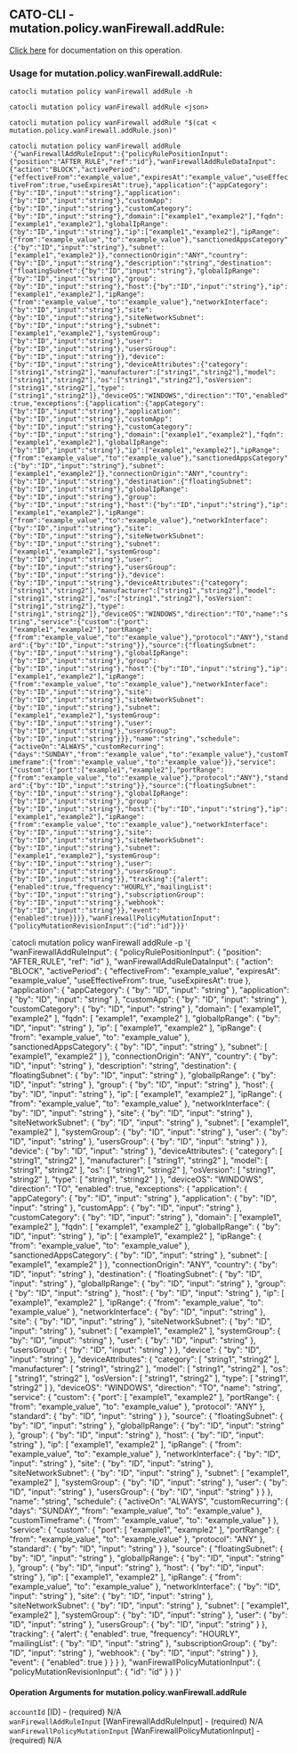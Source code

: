 
## CATO-CLI - mutation.policy.wanFirewall.addRule:
[Click here](https://api.catonetworks.com/documentation/#mutation-mutation.policy.wanFirewall.addRule) for documentation on this operation.

### Usage for mutation.policy.wanFirewall.addRule:

`catocli mutation policy wanFirewall addRule -h`

`catocli mutation policy wanFirewall addRule <json>`

`catocli mutation policy wanFirewall addRule "$(cat < mutation.policy.wanFirewall.addRule.json)"`

`catocli mutation policy wanFirewall addRule '{"wanFirewallAddRuleInput":{"policyRulePositionInput":{"position":"AFTER_RULE","ref":"id"},"wanFirewallAddRuleDataInput":{"action":"BLOCK","activePeriod":{"effectiveFrom":"example_value","expiresAt":"example_value","useEffectiveFrom":true,"useExpiresAt":true},"application":{"appCategory":{"by":"ID","input":"string"},"application":{"by":"ID","input":"string"},"customApp":{"by":"ID","input":"string"},"customCategory":{"by":"ID","input":"string"},"domain":["example1","example2"],"fqdn":["example1","example2"],"globalIpRange":{"by":"ID","input":"string"},"ip":["example1","example2"],"ipRange":{"from":"example_value","to":"example_value"},"sanctionedAppsCategory":{"by":"ID","input":"string"},"subnet":["example1","example2"]},"connectionOrigin":"ANY","country":{"by":"ID","input":"string"},"description":"string","destination":{"floatingSubnet":{"by":"ID","input":"string"},"globalIpRange":{"by":"ID","input":"string"},"group":{"by":"ID","input":"string"},"host":{"by":"ID","input":"string"},"ip":["example1","example2"],"ipRange":{"from":"example_value","to":"example_value"},"networkInterface":{"by":"ID","input":"string"},"site":{"by":"ID","input":"string"},"siteNetworkSubnet":{"by":"ID","input":"string"},"subnet":["example1","example2"],"systemGroup":{"by":"ID","input":"string"},"user":{"by":"ID","input":"string"},"usersGroup":{"by":"ID","input":"string"}},"device":{"by":"ID","input":"string"},"deviceAttributes":{"category":["string1","string2"],"manufacturer":["string1","string2"],"model":["string1","string2"],"os":["string1","string2"],"osVersion":["string1","string2"],"type":["string1","string2"]},"deviceOS":"WINDOWS","direction":"TO","enabled":true,"exceptions":{"application":{"appCategory":{"by":"ID","input":"string"},"application":{"by":"ID","input":"string"},"customApp":{"by":"ID","input":"string"},"customCategory":{"by":"ID","input":"string"},"domain":["example1","example2"],"fqdn":["example1","example2"],"globalIpRange":{"by":"ID","input":"string"},"ip":["example1","example2"],"ipRange":{"from":"example_value","to":"example_value"},"sanctionedAppsCategory":{"by":"ID","input":"string"},"subnet":["example1","example2"]},"connectionOrigin":"ANY","country":{"by":"ID","input":"string"},"destination":{"floatingSubnet":{"by":"ID","input":"string"},"globalIpRange":{"by":"ID","input":"string"},"group":{"by":"ID","input":"string"},"host":{"by":"ID","input":"string"},"ip":["example1","example2"],"ipRange":{"from":"example_value","to":"example_value"},"networkInterface":{"by":"ID","input":"string"},"site":{"by":"ID","input":"string"},"siteNetworkSubnet":{"by":"ID","input":"string"},"subnet":["example1","example2"],"systemGroup":{"by":"ID","input":"string"},"user":{"by":"ID","input":"string"},"usersGroup":{"by":"ID","input":"string"}},"device":{"by":"ID","input":"string"},"deviceAttributes":{"category":["string1","string2"],"manufacturer":["string1","string2"],"model":["string1","string2"],"os":["string1","string2"],"osVersion":["string1","string2"],"type":["string1","string2"]},"deviceOS":"WINDOWS","direction":"TO","name":"string","service":{"custom":{"port":["example1","example2"],"portRange":{"from":"example_value","to":"example_value"},"protocol":"ANY"},"standard":{"by":"ID","input":"string"}},"source":{"floatingSubnet":{"by":"ID","input":"string"},"globalIpRange":{"by":"ID","input":"string"},"group":{"by":"ID","input":"string"},"host":{"by":"ID","input":"string"},"ip":["example1","example2"],"ipRange":{"from":"example_value","to":"example_value"},"networkInterface":{"by":"ID","input":"string"},"site":{"by":"ID","input":"string"},"siteNetworkSubnet":{"by":"ID","input":"string"},"subnet":["example1","example2"],"systemGroup":{"by":"ID","input":"string"},"user":{"by":"ID","input":"string"},"usersGroup":{"by":"ID","input":"string"}}},"name":"string","schedule":{"activeOn":"ALWAYS","customRecurring":{"days":"SUNDAY","from":"example_value","to":"example_value"},"customTimeframe":{"from":"example_value","to":"example_value"}},"service":{"custom":{"port":["example1","example2"],"portRange":{"from":"example_value","to":"example_value"},"protocol":"ANY"},"standard":{"by":"ID","input":"string"}},"source":{"floatingSubnet":{"by":"ID","input":"string"},"globalIpRange":{"by":"ID","input":"string"},"group":{"by":"ID","input":"string"},"host":{"by":"ID","input":"string"},"ip":["example1","example2"],"ipRange":{"from":"example_value","to":"example_value"},"networkInterface":{"by":"ID","input":"string"},"site":{"by":"ID","input":"string"},"siteNetworkSubnet":{"by":"ID","input":"string"},"subnet":["example1","example2"],"systemGroup":{"by":"ID","input":"string"},"user":{"by":"ID","input":"string"},"usersGroup":{"by":"ID","input":"string"}},"tracking":{"alert":{"enabled":true,"frequency":"HOURLY","mailingList":{"by":"ID","input":"string"},"subscriptionGroup":{"by":"ID","input":"string"},"webhook":{"by":"ID","input":"string"}},"event":{"enabled":true}}}},"wanFirewallPolicyMutationInput":{"policyMutationRevisionInput":{"id":"id"}}}'`

`catocli mutation policy wanFirewall addRule -p '{
    "wanFirewallAddRuleInput": {
        "policyRulePositionInput": {
            "position": "AFTER_RULE",
            "ref": "id"
        },
        "wanFirewallAddRuleDataInput": {
            "action": "BLOCK",
            "activePeriod": {
                "effectiveFrom": "example_value",
                "expiresAt": "example_value",
                "useEffectiveFrom": true,
                "useExpiresAt": true
            },
            "application": {
                "appCategory": {
                    "by": "ID",
                    "input": "string"
                },
                "application": {
                    "by": "ID",
                    "input": "string"
                },
                "customApp": {
                    "by": "ID",
                    "input": "string"
                },
                "customCategory": {
                    "by": "ID",
                    "input": "string"
                },
                "domain": [
                    "example1",
                    "example2"
                ],
                "fqdn": [
                    "example1",
                    "example2"
                ],
                "globalIpRange": {
                    "by": "ID",
                    "input": "string"
                },
                "ip": [
                    "example1",
                    "example2"
                ],
                "ipRange": {
                    "from": "example_value",
                    "to": "example_value"
                },
                "sanctionedAppsCategory": {
                    "by": "ID",
                    "input": "string"
                },
                "subnet": [
                    "example1",
                    "example2"
                ]
            },
            "connectionOrigin": "ANY",
            "country": {
                "by": "ID",
                "input": "string"
            },
            "description": "string",
            "destination": {
                "floatingSubnet": {
                    "by": "ID",
                    "input": "string"
                },
                "globalIpRange": {
                    "by": "ID",
                    "input": "string"
                },
                "group": {
                    "by": "ID",
                    "input": "string"
                },
                "host": {
                    "by": "ID",
                    "input": "string"
                },
                "ip": [
                    "example1",
                    "example2"
                ],
                "ipRange": {
                    "from": "example_value",
                    "to": "example_value"
                },
                "networkInterface": {
                    "by": "ID",
                    "input": "string"
                },
                "site": {
                    "by": "ID",
                    "input": "string"
                },
                "siteNetworkSubnet": {
                    "by": "ID",
                    "input": "string"
                },
                "subnet": [
                    "example1",
                    "example2"
                ],
                "systemGroup": {
                    "by": "ID",
                    "input": "string"
                },
                "user": {
                    "by": "ID",
                    "input": "string"
                },
                "usersGroup": {
                    "by": "ID",
                    "input": "string"
                }
            },
            "device": {
                "by": "ID",
                "input": "string"
            },
            "deviceAttributes": {
                "category": [
                    "string1",
                    "string2"
                ],
                "manufacturer": [
                    "string1",
                    "string2"
                ],
                "model": [
                    "string1",
                    "string2"
                ],
                "os": [
                    "string1",
                    "string2"
                ],
                "osVersion": [
                    "string1",
                    "string2"
                ],
                "type": [
                    "string1",
                    "string2"
                ]
            },
            "deviceOS": "WINDOWS",
            "direction": "TO",
            "enabled": true,
            "exceptions": {
                "application": {
                    "appCategory": {
                        "by": "ID",
                        "input": "string"
                    },
                    "application": {
                        "by": "ID",
                        "input": "string"
                    },
                    "customApp": {
                        "by": "ID",
                        "input": "string"
                    },
                    "customCategory": {
                        "by": "ID",
                        "input": "string"
                    },
                    "domain": [
                        "example1",
                        "example2"
                    ],
                    "fqdn": [
                        "example1",
                        "example2"
                    ],
                    "globalIpRange": {
                        "by": "ID",
                        "input": "string"
                    },
                    "ip": [
                        "example1",
                        "example2"
                    ],
                    "ipRange": {
                        "from": "example_value",
                        "to": "example_value"
                    },
                    "sanctionedAppsCategory": {
                        "by": "ID",
                        "input": "string"
                    },
                    "subnet": [
                        "example1",
                        "example2"
                    ]
                },
                "connectionOrigin": "ANY",
                "country": {
                    "by": "ID",
                    "input": "string"
                },
                "destination": {
                    "floatingSubnet": {
                        "by": "ID",
                        "input": "string"
                    },
                    "globalIpRange": {
                        "by": "ID",
                        "input": "string"
                    },
                    "group": {
                        "by": "ID",
                        "input": "string"
                    },
                    "host": {
                        "by": "ID",
                        "input": "string"
                    },
                    "ip": [
                        "example1",
                        "example2"
                    ],
                    "ipRange": {
                        "from": "example_value",
                        "to": "example_value"
                    },
                    "networkInterface": {
                        "by": "ID",
                        "input": "string"
                    },
                    "site": {
                        "by": "ID",
                        "input": "string"
                    },
                    "siteNetworkSubnet": {
                        "by": "ID",
                        "input": "string"
                    },
                    "subnet": [
                        "example1",
                        "example2"
                    ],
                    "systemGroup": {
                        "by": "ID",
                        "input": "string"
                    },
                    "user": {
                        "by": "ID",
                        "input": "string"
                    },
                    "usersGroup": {
                        "by": "ID",
                        "input": "string"
                    }
                },
                "device": {
                    "by": "ID",
                    "input": "string"
                },
                "deviceAttributes": {
                    "category": [
                        "string1",
                        "string2"
                    ],
                    "manufacturer": [
                        "string1",
                        "string2"
                    ],
                    "model": [
                        "string1",
                        "string2"
                    ],
                    "os": [
                        "string1",
                        "string2"
                    ],
                    "osVersion": [
                        "string1",
                        "string2"
                    ],
                    "type": [
                        "string1",
                        "string2"
                    ]
                },
                "deviceOS": "WINDOWS",
                "direction": "TO",
                "name": "string",
                "service": {
                    "custom": {
                        "port": [
                            "example1",
                            "example2"
                        ],
                        "portRange": {
                            "from": "example_value",
                            "to": "example_value"
                        },
                        "protocol": "ANY"
                    },
                    "standard": {
                        "by": "ID",
                        "input": "string"
                    }
                },
                "source": {
                    "floatingSubnet": {
                        "by": "ID",
                        "input": "string"
                    },
                    "globalIpRange": {
                        "by": "ID",
                        "input": "string"
                    },
                    "group": {
                        "by": "ID",
                        "input": "string"
                    },
                    "host": {
                        "by": "ID",
                        "input": "string"
                    },
                    "ip": [
                        "example1",
                        "example2"
                    ],
                    "ipRange": {
                        "from": "example_value",
                        "to": "example_value"
                    },
                    "networkInterface": {
                        "by": "ID",
                        "input": "string"
                    },
                    "site": {
                        "by": "ID",
                        "input": "string"
                    },
                    "siteNetworkSubnet": {
                        "by": "ID",
                        "input": "string"
                    },
                    "subnet": [
                        "example1",
                        "example2"
                    ],
                    "systemGroup": {
                        "by": "ID",
                        "input": "string"
                    },
                    "user": {
                        "by": "ID",
                        "input": "string"
                    },
                    "usersGroup": {
                        "by": "ID",
                        "input": "string"
                    }
                }
            },
            "name": "string",
            "schedule": {
                "activeOn": "ALWAYS",
                "customRecurring": {
                    "days": "SUNDAY",
                    "from": "example_value",
                    "to": "example_value"
                },
                "customTimeframe": {
                    "from": "example_value",
                    "to": "example_value"
                }
            },
            "service": {
                "custom": {
                    "port": [
                        "example1",
                        "example2"
                    ],
                    "portRange": {
                        "from": "example_value",
                        "to": "example_value"
                    },
                    "protocol": "ANY"
                },
                "standard": {
                    "by": "ID",
                    "input": "string"
                }
            },
            "source": {
                "floatingSubnet": {
                    "by": "ID",
                    "input": "string"
                },
                "globalIpRange": {
                    "by": "ID",
                    "input": "string"
                },
                "group": {
                    "by": "ID",
                    "input": "string"
                },
                "host": {
                    "by": "ID",
                    "input": "string"
                },
                "ip": [
                    "example1",
                    "example2"
                ],
                "ipRange": {
                    "from": "example_value",
                    "to": "example_value"
                },
                "networkInterface": {
                    "by": "ID",
                    "input": "string"
                },
                "site": {
                    "by": "ID",
                    "input": "string"
                },
                "siteNetworkSubnet": {
                    "by": "ID",
                    "input": "string"
                },
                "subnet": [
                    "example1",
                    "example2"
                ],
                "systemGroup": {
                    "by": "ID",
                    "input": "string"
                },
                "user": {
                    "by": "ID",
                    "input": "string"
                },
                "usersGroup": {
                    "by": "ID",
                    "input": "string"
                }
            },
            "tracking": {
                "alert": {
                    "enabled": true,
                    "frequency": "HOURLY",
                    "mailingList": {
                        "by": "ID",
                        "input": "string"
                    },
                    "subscriptionGroup": {
                        "by": "ID",
                        "input": "string"
                    },
                    "webhook": {
                        "by": "ID",
                        "input": "string"
                    }
                },
                "event": {
                    "enabled": true
                }
            }
        }
    },
    "wanFirewallPolicyMutationInput": {
        "policyMutationRevisionInput": {
            "id": "id"
        }
    }
}'


#### Operation Arguments for mutation.policy.wanFirewall.addRule ####

`accountId` [ID] - (required) N/A    
`wanFirewallAddRuleInput` [WanFirewallAddRuleInput] - (required) N/A    
`wanFirewallPolicyMutationInput` [WanFirewallPolicyMutationInput] - (required) N/A    
